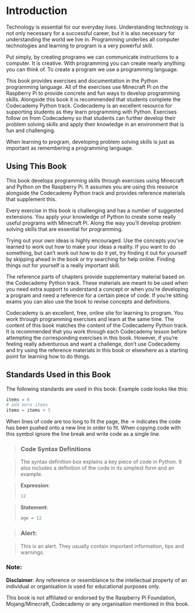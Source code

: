 # Introduction

Technology is essential for our everyday lives. Understanding technology is not
only necessary for a successful career, but it is also necessary for
understanding the world we live in. Programming underlies all computer
technologies and learning to program is a very powerful skill.

Put simply, by creating programs we can communicate instructions to a computer.
It is creative. With programming you can create nearly anything you can think
of. To create a program we use a programming language.

This book provides exercises and documentation in the Python programming
language. All of the exercises use Minecraft Pi on the Raspberry Pi to provide
concrete and fun ways to develop programming skills. Alongside this book it is
recommended that students complete the Codecademy Python track. Codecademy is an
excellent resource for supporting students as they learn programming with
Python. Exercises follow on from Codecademy so that students can further develop
their problem solving skills and apply their knowledge in an environment that is
fun and challenging.

When learning to program, developing problem solving skills is just as important
as remembering a programming language.


## Using This Book

This book develops programming skills through exercises using Minecraft and
Python on the Raspberry Pi. It assumes you are using this resource alongside the
Codecademy Python track and provides reference materials that supplement this.

Every exercise in this book is challenging and has a number of suggested
extensions. You apply your knowledge of Python to create some really useful
programs with Minecraft Pi. Along the way you’ll develop problem solving skills
that are essential for programming.

Trying out your own ideas is highly encouraged. Use the concepts you’ve learned
to work out how to make your ideas a reality. If you want to do something, but
can’t work out how to do it yet, try finding it out for yourself by skipping
ahead in the book or try searching for help online. Finding things out for
yourself is a really important skill.

The reference parts of chapters provide supplementary material based on the
Codecademy Python track. These materials are meant to be used when you need
extra support to understand a concept or when you’re developing a program and
need a reference for a certain piece of code. If you’re sitting exams you can
also use the book to revise concepts and definitions.

Codecademy is an excellent, free, online site for learning to program. You work
through programming exercises and learn at the same time. The content of this
book matches the content of the Codecademy Python track. It is recommended that
you work through each Codecademy lesson before attempting the corresponding
exercises in this book. However, if you’re feeling really adventurous and want a
challenge, don’t use Codecademy and try using the reference materials in this
book or elsewhere as a starting point for learning how to do things.


## Standards Used in this Book

The following standards are used in this book: Example code looks like this:

```python
items = 6
# add more items
items = items + 5
```

When lines of code are too long to fit the page, the -> indicates the code has
been pushed onto a new line in order to fit. When copying code with this symbol
ignore the line break and write code as a single line.

> ### Code Syntax Definitions

> The syntax definition box explains a key piece of code in Python. It also
> includes a definition of the code in its simplest form and an example.

> **Expression**:
> ```python
> 12
> ```

> **Statement**:
> ```python
> age = 12
> ```


> ### Alert: 

> This is an alert. They usually contain important information, tips
and warnings.


### Note: 

**Disclaimer**: Any reference or resemblance to the intellectual
property of an individual or organisation is used for educational purposes only.

This book is not affiliated or endorsed by the Raspberry Pi Foundation,
Mojang/Minecraft, Codecademy or any organisation mentioned in this book.
